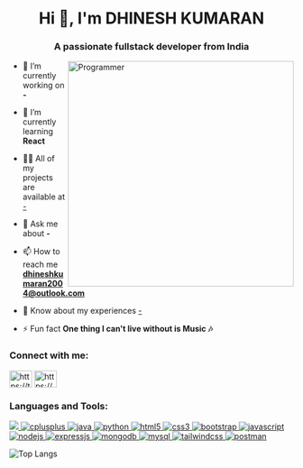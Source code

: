 <h1 align="center">Hi 👋, I'm DHINESH KUMARAN</h1>
<h3 align="center">A passionate fullstack developer from India</h3>
<img align="right" alt="Programmer" width="400" src="https://miro.medium.com/v2/resize:fit:875/1*VMmvImch6VU5pc2VktY1uw.gif">

- 🔭 I’m currently working on **-**

- 🌱 I’m currently learning **React**

- 👨‍💻 All of my projects are available at [-](-)

- 💬 Ask me about **-**

- 📫 How to reach me **dhineshkumaran2004@outlook.com**

- 📄 Know about my experiences [-](-)

- ⚡ Fun fact **One thing I can't live without is Music 🎶**

<h3 align="left">Connect with me:</h3>
<p align="left">
<a href="https://twitter.com/https://twitter.com/imdk2004" target="blank"><img align="center" src="https://raw.githubusercontent.com/rahuldkjain/github-profile-readme-generator/master/src/images/icons/Social/twitter.svg" alt="https://twitter.com/imdk2004" height="30" width="40" /></a>
<a href="https://linkedin.com/in/https://www.linkedin.com/in/dhinesh-kumaran-s/" target="blank"><img align="center" src="https://raw.githubusercontent.com/rahuldkjain/github-profile-readme-generator/master/src/images/icons/Social/linked-in-alt.svg" alt="https://www.linkedin.com/in/dhinesh-kumaran-s/" height="30" width="40" /></a>
</p>
    <h3 align="left">Languages and Tools:</h3>
    <p align="left"> 
        <a href="https://www.cprogramming.com/" target="_blank" rel="noreferrer"> 
            <img src="https://img.shields.io/badge/c-%2300599C.svg?style=for-the-badge&logo=c&logoColor=white"></img>
        </a> 
        <a href="https://www.cprogramming.com/" target="_blank" rel="noreferrer">  
            <img src="https://img.shields.io/badge/c++-%2300599C.svg?style=for-the-badge&logo=c%2B%2B&logoColor=white" alt="cplusplus" /> 
        </a> 
        <a href="https://www.java.com" target="_blank" rel="noreferrer"> 
            <img src="https://img.shields.io/badge/java-%23ED8B00.svg?style=for-the-badge&logo=openjdk&logoColor=white" alt="java" /> 
        </a> 
        <a href="https://www.python.org/" target="_blank" rel="noreferrer"> 
            <img src="https://img.shields.io/badge/python-3670A0?style=for-the-badge&logo=python&logoColor=ffdd54" alt="python" /> 
        </a> 
        <a href="https://www.w3.org/html/" target="_blank" rel="noreferrer"> 
            <img src="https://img.shields.io/badge/html5-%23E34F26.svg?style=for-the-badge&logo=html5&logoColor=white" alt="html5" /> 
        </a> 
        <a href="https://www.w3schools.com/css/" target="_blank" rel="noreferrer"> 
            <img src="https://img.shields.io/badge/css3-%231572B6.svg?style=for-the-badge&logo=css3&logoColor=white" alt="css3" /> 
        </a>
        <a href="https://getbootstrap.com/" target="_blank" rel="noreferrer"> 
            <img src="https://img.shields.io/badge/bootstrap-%238511FA.svg?style=for-the-badge&logo=bootstrap&logoColor=white" alt="bootstrap" /> 
        </a>
        <a href="https://developer.mozilla.org/en-US/docs/Web/JavaScript" target="_blank" rel="noreferrer"> 
            <img src="https://img.shields.io/badge/javascript-%23323330.svg?style=for-the-badge&logo=javascript&logoColor=%23F7DF1E" alt="javascript" /> 
        </a> 
        <a href="https://nodejs.org/en" target="_blank" rel="noreferrer"> 
            <img src="https://img.shields.io/badge/node.js-6DA55F?style=for-the-badge&logo=node.js&logoColor=white" alt="nodejs" /> 
        </a> 
        <a href="https://expressjs.com/" target="_blank" rel="noreferrer"> 
            <img src="https://img.shields.io/badge/express.js-%23404d59.svg?style=for-the-badge&logo=express&logoColor=%2361DAFB" alt="expressjs" /> 
        </a> 
        <a href="https://www.mongodb.com/" target="_blank" rel="noreferrer"> 
            <img src="https://img.shields.io/badge/MongoDB-%234ea94b.svg?style=for-the-badge&logo=mongodb&logoColor=white" alt="mongodb" /> 
        </a> 
        <a href="https://www.mysql.com/" target="_blank" rel="noreferrer"> 
            <img src="https://img.shields.io/badge/mysql-4479A1.svg?style=for-the-badge&logo=mysql&logoColor=white" alt="mysql" /> 
        </a> 
        <a href="https://tailwindcss.com/" target="_blank" rel="noreferrer"> 
            <img src="https://img.shields.io/badge/tailwindcss-%2338B2AC.svg?style=for-the-badge&logo=tailwind-css&logoColor=white" alt="tailwindcss" /> 
        </a> 
        <a href="https://www.postman.com/" target="_blank" rel="noreferrer"> 
            <img src="https://img.shields.io/badge/Postman-FF6C37?style=for-the-badge&logo=postman&logoColor=white" alt="postman" /> 
        </a>
    </p>

![Top Langs](https://github-readme-stats.vercel.app/api/top-langs?username=dhineshkumaran&show_icons=true&locale=en&layout=compact)

